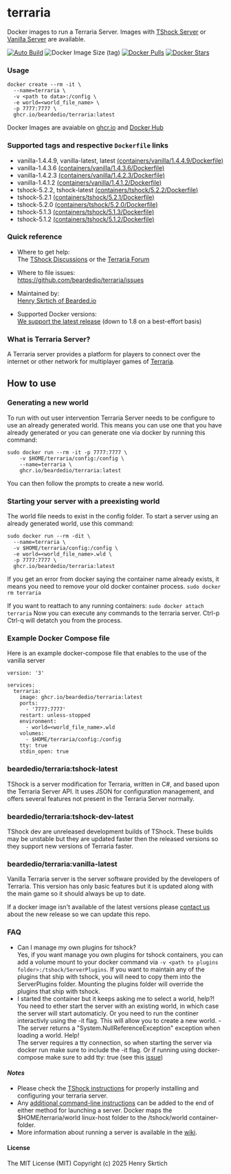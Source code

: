 # terraria

Docker images to run a Terraria Server. Images with [TShock Server](https://github.com/Pryaxis/TShock) or [Vanilla Server](https://terraria.gamepedia.com/Server) are available.


[![Auto Build](https://github.com/beardedio/terraria/actions/workflows/main.yml/badge.svg)](https://github.com/beardedio/terraria/actions/workflows/main.yml) ![Docker Image Size (tag)](https://img.shields.io/docker/image-size/beardedio/terraria/latest) [![Docker Pulls](https://img.shields.io/docker/pulls/beardedio/terraria.svg)]() [![Docker Stars](https://img.shields.io/docker/stars/beardedio/terraria.svg)]()

### Usage
```
docker create --rm -it \
  --name=terraria \
  -v <path to data>:/config \
  -e world=<world_file_name> \
  -p 7777:7777 \
  ghcr.io/beardedio/terraria:latest
```

Docker Images are avaiable on [ghcr.io](https://github.com/beardedio/terraria/pkgs/container/terraria) and [Docker Hub](https://hub.docker.com/r/beardedio/terraria)

### Supported tags and respective `Dockerfile` links
* vanilla-1.4.4.9, vanilla-latest, latest [(containers/vanilla/1.4.4.9/Dockerfile)](https://github.com/beardedio/terraria/blob/master/containers/vanilla/1.4.4.9/Dockerfile)
* vanilla-1.4.3.6 [(containers/vanilla/1.4.3.6/Dockerfile)](https://github.com/beardedio/terraria/blob/master/containers/vanilla/1.4.3.6/Dockerfile)
* vanilla-1.4.2.3 [(containers/vanilla/1.4.2.3/Dockerfile)](https://github.com/beardedio/terraria/blob/master/containers/vanilla/1.4.2.3/Dockerfile)
* vanilla-1.4.1.2 [(containers/vanilla/1.4.1.2/Dockerfile)](https://github.com/beardedio/terraria/blob/master/containers/vanilla/1.4.1.2/Dockerfile)
* tshock-5.2.2, tshock-latest [(containers/tshock/5.2.2/Dockerfile)](https://github.com/beardedio/terraria/blob/master/containers/tshock/5.2.2/Dockerfile)
* tshock-5.2.1 [(containers/tshock/5.2.1/Dockerfile)](https://github.com/beardedio/terraria/blob/master/containers/tshock/5.2.1/Dockerfile)
* tshock-5.2.0 [(containers/tshock/5.2.0/Dockerfile)](https://github.com/beardedio/terraria/blob/master/containers/tshock/5.2.0/Dockerfile)
* tshock-5.1.3 [(containers/tshock/5.1.3/Dockerfile)](https://github.com/beardedio/terraria/blob/master/containers/tshock/5.1.3/Dockerfile)
* tshock-5.1.2 [(containers/tshock/5.1.2/Dockerfile)](https://github.com/beardedio/terraria/blob/master/containers/tshock/5.1.2/Dockerfile)

### Quick reference
- Where to get help:\
The [TShock Discussions](https://github.com/Pryaxis/TShock/discussions) or the [Terraria Forum](https://forums.terraria.org/index.php?forums/)

- Where to file issues:\
https://github.com/beardedio/terraria/issues

- Maintained by:\
[Henry Skrtich of Bearded.io](https://www.bearded.io/#footer)

- Supported Docker versions:\
[We support the latest release](https://github.com/docker/docker-ce/releases/latest) (down to 1.8 on a best-effort basis)

### What is Terraria Server?
A Terraria server provides a platform for players to connect over the internet or other network for multiplayer games of [Terraria](https://terraria.org/).

## How to use

### Generating a new world
To run with out user intervention Terraria Server needs to be configure to use an already generated world. This means you can use one that you have already generated or you can generate one via docker by running this command:
```
sudo docker run --rm -it -p 7777:7777 \
    -v $HOME/terraria/config:/config \
    --name=terraria \
    ghcr.io/beardedio/terraria:latest
```
You can then follow the prompts to create a new world.

### Starting your server with a preexisting world
The world file needs to exist in the config folder.
To start a server using an already generated world, use this command:
```
sudo docker run --rm -dit \
  --name=terraria \
  -v $HOME/terraria/config:/config \
  -e world=<world_file_name>.wld \
  -p 7777:7777 \
  ghcr.io/beardedio/terraria:latest
```

If you get an error from docker saying the container name already exists, it means you need to remove your old docker container process.
`sudo docker rm terraria`

If you want to reattach to any running containers:
`sudo docker attach terraria`
Now you can execute any commands to the terraria server. Ctrl-p Ctrl-q will detatch you from the process.

### Example Docker Compose file
Here is an example docker-compose file that enables to the use of the vanilla server
```
version: '3'

services:
  terraria:
    image: ghcr.io/beardedio/terraria:latest
    ports:
      - '7777:7777'
    restart: unless-stopped
    environment:
      - world=<world_file_name>.wld
    volumes:
      - $HOME/terraria/config:/config
    tty: true
    stdin_open: true
```

### beardedio/terraria:tshock-latest
TShock is a server modification for Terraria, written in C#, and based upon the Terraria Server API. It uses JSON for configuration management, and offers several features not present in the Terraria Server normally.

### beardedio/terraria:tshock-dev-latest
TShock dev are unreleased development builds of TShock. These builds may be unstable but they are updated faster then the released versions so they support new versions of Terraria faster.

### beardedio/terraria:vanilla-latest
Vanilla Terraria server is the server software provided by the developers of Terraria. This version has only basic features but it is updated along with the main game so it should always be up to date.

If a docker image isn't available of the latest versions please [contact us](https://www.bearded.io/#footer) about the new release so we can update this repo.

### FAQ
- Can I manage my own plugins for tshock?\
Yes, if you want manage you own plugins for tshock containers, you can add a volume mount to your docker command via `-v <path to plugins folder>:/tshock/ServerPlugins`. If you want to maintain any of the plugins that ship with tshock, you will need to copy them into the ServerPlugins folder. Mounting the plugins folder will override the plugins that ship with tshock.
- I started the container but it keeps asking me to select a world, help?!\
You need to ether start the server with an existing world, in which case the server will start automaticly. Or you need to run the continer interactivly using the -it flag. This will allow you to create a new world.
-The server returns a "System.NullReferenceException" exception when loading a world. Help!\
The server requires a tty connection, so when starting the server via docker run make sure to include the -it flag. Or if running using docker-compose make sure to add tty: true (see this [issue](https://github.com/beardedio/terraria/issues/7))

#### *Notes*
* Please check the [TShock instructions](https://tshock.readme.io/docs/getting-started) for properly installing and configuring your terraria server.
* Any [additional command-line instructions](https://tshock.readme.io/docs/command-line-parameters) can be added to the end of either method for launching a server.  Docker maps the $HOME/terraria/world linux-host folder to the /tshock/world container-folder.
* More information about running a server is available in the [wiki](https://terraria.gamepedia.com/Server).

#### License

The MIT License (MIT)
Copyright (c) 2025 Henry Skrtich
